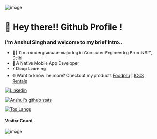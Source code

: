 ![image](https://user-images.githubusercontent.com/35291991/90923520-77913680-e40b-11ea-9dd6-4911701249d5.gif)

# 👋 Hey there!! Github Profile !
### I'm Anshul Singh and welcome to my brief intro..
* 👨‍💻 I'm a undergraduate majoring in Computer Engineering From NSIT, Delhi
* 📱 A Native Mobile App Developer 
* ⚡ Deep Learning 
* 🌐 Want to know me more? Checkout my products [Foodpilu](https://play.google.com/store/apps/details?id=com.foodpilu.app87905) | [ICOS Rentals](https://play.google.com/store/apps/details?id=com.icos.anshulsingh.icosvehicle) 

[![Linkedin](https://img.shields.io/badge/-LinkedIn-222222?style=flat-square&logo=Linkedin&color=blue&logoColor=white&link=https://www.linkedin.com/in/anshul-singh-55897b155/)](https://www.linkedin.com/in/anshul-singh-55897b155/) 

[![Anshul's github stats](https://github-readme-stats.vercel.app/api?username=ansh-099&count_private=true&show_icons=true&title_color=ffffff&icon_color=79ff97&text_color=daf7dc&bg_color=191919)](https://github.com/ansh-099)

[![Top Langs](https://github-readme-stats.vercel.app/api/top-langs/?username=ansh-099&layout=compact)](https://github.com/ansh-099)

#### Visitor Count
![image](https://profile-counter.glitch.me/ansh-099/count.svg)
